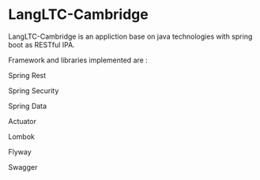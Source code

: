 # LangLTC-Cambridge

LangLTC-Cambridge is an appliction base on java technologies with spring boot as RESTful IPA.
 
Framework and libraries implemented are :

  Spring Rest 

  Spring Security

  Spring Data 

  Actuator

  Lombok
  
  Flyway 
  
  Swagger
  
  
